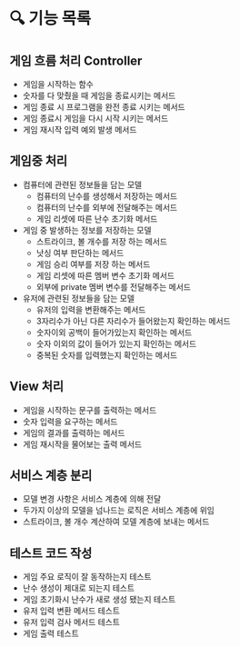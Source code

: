 # 🔍 기능 목록

## 게임 흐름 처리 Controller
- 게임을 시작하는 함수
- 숫자를 다 맞췄을 때 게임을 종료시키는 메서드
- 게임 종료 시 프로그램을 완전 종료 시키는 메서드
- 게임 종료시 게임을 다시 시작 시키는 메서드
- 게임 재시작 입력 예외 발생 메서드
## 게임중 처리
- 컴퓨터에 관련된 정보들을 담는 모델
  - 컴퓨터의 난수를 생성해서 저장하는 메서드
  - 컴퓨터의 난수를 외부에 전달해주는 메서드
  - 게임 리셋에 따른 난수 초기화 메서드
- 게임 중 발생하는 정보를 저장하는 모델
  - 스트라이크, 볼 개수를 저장 하는 메서드
  - 낫싱 여부 판단하는 메서드
  - 게임 승리 여부를 저장 하는 메서드
  - 게임 리셋에 따른 멤버 변수 초기화 메서드
  - 외부에 private 멤버 변수를 전달해주는 메서드
- 유저에 관련된 정보들을 담는 모델
  - 유저의 입력을 변환해주는 메서드
  - 3자리수가 아닌 다른 자리수가 들어왔는지 확인하는 메서드
  - 숫자이외 공백이 들어가있는지 확인하는 메서드
  - 숫자 이외의 값이 들어가 있는지 확인하는 메서드
  - 중복된 숫자를 입력했는지 확인하는 메서드
## View 처리
- 게임을 시작하는 문구를 출력하는 메서드
- 숫자 입력을 요구하는 메서드
- 게임의 결과를 출력하는 메서드
- 게임 재시작을 물어보는 출력 메서드
## 서비스 계층 분리
- 모델 변경 사항은 서비스 계층에 의해 전달
- 두가지 이상의 모델을 넘나드는 로직은 서비스 계층에 위임
- 스트라이크, 볼 개수 계산하여 모델 계층에 보내는 메서드
## 테스트 코드 작성
- 게임 주요 로직이 잘 동작하는지 테스트
- 난수 생성이 제대로 되는지 테스트
- 게임 초기화시 난수가 새로 생성 됐는지 테스트
- 유저 입력 변환 메서드 테스트
- 유저 입력 검사 메서드 테스트
- 게임 출력 테스트
